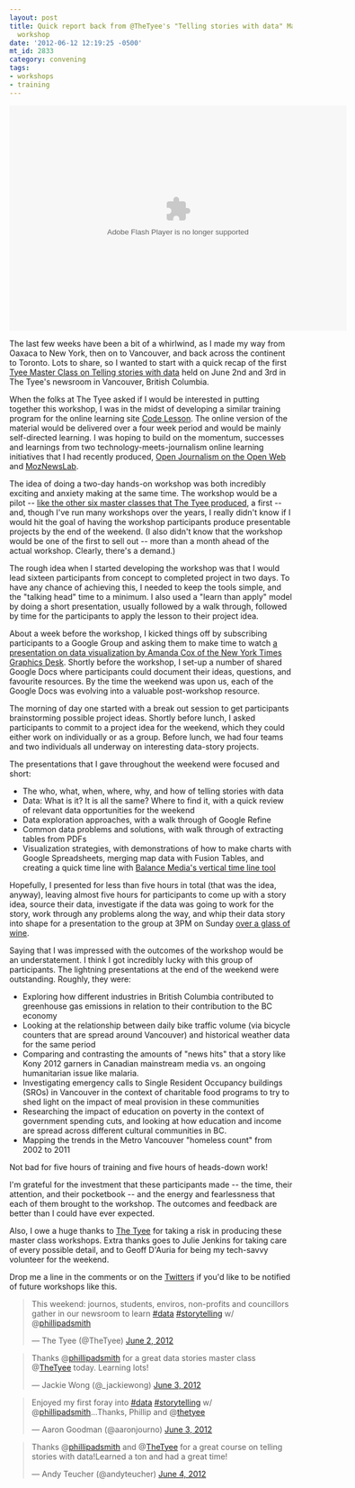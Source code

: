 ```yaml
---
layout: post
title: Quick report back from @TheTyee's "Telling stories with data" Master Class
  workshop
date: '2012-06-12 12:19:25 -0500'
mt_id: 2833
category: convening
tags:
- workshops
- training
---
```

<embed type="application/x-shockwave-flash" src="https://picasaweb.google.com/s/c/bin/slideshow.swf" width="600" height="400" flashvars="host=picasaweb.google.com&hl=en_US&feat=flashalbum&RGB=0x000000&feed=https%3A%2F%2Fpicasaweb.google.com%2Fdata%2Ffeed%2Fapi%2Fuser%2F117798476913318184592%2Falbumid%2F5749832904168223089%3Falt%3Drss%26kind%3Dphoto%26hl%3Den_US" pluginspage="http://www.macromedia.com/go/getflashplayer"></embed>

The last few weeks have been a bit of a whirlwind, as I made my way from Oaxaca to New York, then on to Vancouver, and back across the continent to Toronto. Lots to share, so I wanted to start with a quick recap of the first [Tyee Master Class on Telling stories with data](http://thetyee.ca/About/MasterClass-PhillipSmith/) held on June 2nd and 3rd in The Tyee's newsroom in Vancouver, British Columbia.

When the folks at The Tyee asked if I would be interested in putting together this workshop, I was in the midst of developing a similar training program for the online learning site [Code Lesson](http://codelesson.com/courses/view/crunching-public-data). The online version of the material would be delivered over a four week period and would be mainly self-directed learning. I was hoping to build on the momentum, successes and learnings from two technology-meets-journalism online learning initiatives that I had recently produced, [Open Journalism on the Open Web](http://archive.p2pu.org/general/open-journalism-open-web) and [MozNewsLab](https://p2pu.org/en/groups/knight-mozilla-learning-lab/content/full-description/).

The idea of doing a two-day hands-on workshop was both incredibly exciting and anxiety making at the same time. The workshop would be a pilot -- [like the other six master classes that The Tyee produced](http://thetyee.ca/About/Master-Classes/), a first -- and, though I've run many workshops over the years, I really didn't know if I would hit the goal of having the workshop participants produce presentable projects by the end of the weekend. (I also didn't know that the workshop would be one of the first to sell out -- more than a month ahead of the actual workshop. Clearly, there's a demand.)

The rough idea when I started developing the workshop was that I would lead sixteen participants from concept to completed project in two days. To have any chance of achieving this, I needed to keep the tools simple, and the "talking head" time to a minimum. I also used a "learn than apply" model by doing a short presentation, usually followed by a walk through, followed by time for the participants to apply the lesson to their project idea.

About a week before the workshop, I kicked things off by subscribing participants to a Google Group and asking them to make time to watch [a presentation on data visualization by Amanda Cox of the New York Times Graphics Desk](http://www.youtube.com/watch?v=XH-F9jV7EuE&feature=g-upl). Shortly before the workshop, I set-up a number of shared Google Docs where participants could document their ideas, questions, and favourite resources. By the time the weekend was upon us, each of the Google Docs was evolving into a valuable post-workshop resource.

The morning of day one started with a break out session to get participants brainstorming possible project ideas. Shortly before lunch, I asked participants to commit to a project idea for the weekend, which they could either work on individually or as a group. Before lunch, we had four teams and two individuals all underway on interesting data-story projects.

The presentations that I gave throughout the weekend were focused and short:

* The who, what, when, where, why, and how of telling stories with data
* Data: What is it? It is all the same? Where to find it, with a quick review of relevant data opportunities for the weekend
* Data exploration approaches, with a walk through of Google Refine
* Common data problems and solutions, with walk through of extracting tables from PDFs
* Visualization strategies, with demonstrations of how to make charts with Google Spreadsheets, merging map data with Fusion Tables, and creating a quick time line with [Balance Media's vertical time line tool](https://github.com/balancemedia/Timeline)

Hopefully, I presented for less than five hours in total (that was the idea, anyway), leaving almost five hours for participants to come up with a story idea, source their data, investigate if the data was going to work for the story, work through any problems along the way, and whip their data story into shape for a presentation to the group at 3PM on Sunday [over a glass of wine](http://thetyee.ca/About/Drink-BC/).

Saying that I was impressed with the outcomes of the workshop would be an understatement. I think I got incredibly lucky with this group of participants. The lightning presentations at the end of the weekend were outstanding. Roughly, they were:

* Exploring how different industries in British Columbia contributed to greenhouse gas emissions in relation to their contribution to the BC economy
* Looking at the relationship between daily bike traffic volume (via bicycle counters that are spread around Vancouver) and historical weather data for the same period
* Comparing and contrasting the amounts of "news hits" that a story like Kony 2012 garners in Canadian mainstream media vs. an ongoing humanitarian issue like malaria.
* Investigating emergency calls to Single Resident Occupancy buildings (SROs) in Vancouver in the context of charitable food programs to try to shed light on the impact of meal provision in these communities
* Researching the impact of education on poverty in the context of government spending cuts, and looking at how education and income are spread across different cultural communities in BC.
* Mapping the trends in the Metro Vancouver "homeless count" from 2002 to 2011

Not bad for five hours of training and five hours of heads-down work!

I'm grateful for the investment that these participants made -- the time, their attention, and their pocketbook -- and the energy and fearlessness that each of them brought to the workshop. The outcomes and feedback are better than I could have ever expected.

Also, I owe a huge thanks to [The Tyee](http://thetyee.ca) for taking a risk in producing these master class workshops. Extra thanks goes to Julie Jenkins for taking care of every possible detail, and to Geoff D'Auria for being my tech-savvy volunteer for the weekend.

Drop me a line in the comments or on the [Twitters](http://twitter.com/phillipadsmith) if you'd like to be notified of future workshops like this.

<blockquote class="twitter-tweet"><p>This weekend: journos, students, enviros, non-profits and councillors gather in our newsroom to learn <a href="https://twitter.com/search/%2523data">#data</a> <a href="https://twitter.com/search/%2523storytelling">#storytelling</a> w/ @<a href="https://twitter.com/phillipadsmith">phillipadsmith</a></p>&mdash; The Tyee (@TheTyee) <a href="https://twitter.com/TheTyee/status/208951623681191936" data-datetime="2012-06-02T16:02:03+00:00">June 2, 2012</a></blockquote>

<blockquote class="twitter-tweet"><p>Thanks @<a href="https://twitter.com/phillipadsmith">phillipadsmith</a> for a great data stories master class @<a href="https://twitter.com/TheTyee">TheTyee</a> today. Learning lots!</p>&mdash; Jackie Wong (@_jackiewong) <a href="https://twitter.com/_jackiewong/status/209116071016398848" data-datetime="2012-06-03T02:55:31+00:00">June 3, 2012</a></blockquote>

<blockquote class="twitter-tweet"><p>Enjoyed my first foray into <a href="https://twitter.com/search/%2523data">#data</a> <a href="https://twitter.com/search/%2523storytelling">#storytelling</a> w/ @<a href="https://twitter.com/phillipadsmith">phillipadsmith</a>...Thanks, Phillip and @<a href="https://twitter.com/thetyee">thetyee</a></p>&mdash; Aaron Goodman (@aaronjourno) <a href="https://twitter.com/aaronjourno/status/209398529158950912" data-datetime="2012-06-03T21:37:54+00:00">June 3, 2012</a></blockquote>

<blockquote class="twitter-tweet"><p>Thanks @<a href="https://twitter.com/phillipadsmith">phillipadsmith</a> and @<a href="https://twitter.com/TheTyee">TheTyee</a> for a great course on telling stories with data!Learned a ton and had a great time!</p>&mdash; Andy Teucher (@andyteucher) <a href="https://twitter.com/andyteucher/status/209699030819807232" data-datetime="2012-06-04T17:31:59+00:00">June 4, 2012</a></blockquote>

<script src="//platform.twitter.com/widgets.js" charset="utf-8"></script>
